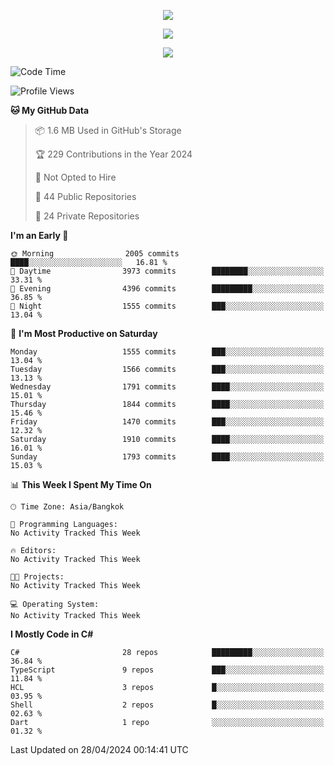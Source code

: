 <p align="center">
  <a href="say-hi.gif"> 
    <img align="center" src="say-hi.gif"/>
  </a>
</p>
<p align="center">
  <a href="https://github.com/htthinh1999">
    <img align="center" src="https://github-readme-stats-kappa-pink.vercel.app/api?username=htthinh1999&show_icons=true&count_private=true&theme=dracula"/>
  </a>
</p>
<p align="center">
  <a href="https://github.com/htthinh1999">
    <img src="https://github-readme-stats-kappa-pink.vercel.app/api/top-langs/?username=htthinh1999&layout=compact&langs_count=6&count_private=true&hide=tsql,hlsl,glsl,shaderlab&theme=dracula"/>
  </a>
</p>

<!--START_SECTION:waka-->
![Code Time](http://img.shields.io/badge/Code%20Time-0%20secs-blue)

![Profile Views](http://img.shields.io/badge/Profile%20Views-0-blue)

**🐱 My GitHub Data** 

> 📦 1.6 MB Used in GitHub's Storage 
 > 
> 🏆 229 Contributions in the Year 2024
 > 
> 🚫 Not Opted to Hire
 > 
> 📜 44 Public Repositories 
 > 
> 🔑 24 Private Repositories 
 > 
**I'm an Early 🐤** 

```text
🌞 Morning                2005 commits        ████░░░░░░░░░░░░░░░░░░░░░   16.81 % 
🌆 Daytime                3973 commits        ████████░░░░░░░░░░░░░░░░░   33.31 % 
🌃 Evening                4396 commits        █████████░░░░░░░░░░░░░░░░   36.85 % 
🌙 Night                  1555 commits        ███░░░░░░░░░░░░░░░░░░░░░░   13.04 % 
```
📅 **I'm Most Productive on Saturday** 

```text
Monday                   1555 commits        ███░░░░░░░░░░░░░░░░░░░░░░   13.04 % 
Tuesday                  1566 commits        ███░░░░░░░░░░░░░░░░░░░░░░   13.13 % 
Wednesday                1791 commits        ████░░░░░░░░░░░░░░░░░░░░░   15.01 % 
Thursday                 1844 commits        ████░░░░░░░░░░░░░░░░░░░░░   15.46 % 
Friday                   1470 commits        ███░░░░░░░░░░░░░░░░░░░░░░   12.32 % 
Saturday                 1910 commits        ████░░░░░░░░░░░░░░░░░░░░░   16.01 % 
Sunday                   1793 commits        ████░░░░░░░░░░░░░░░░░░░░░   15.03 % 
```


📊 **This Week I Spent My Time On** 

```text
🕑︎ Time Zone: Asia/Bangkok

💬 Programming Languages: 
No Activity Tracked This Week

🔥 Editors: 
No Activity Tracked This Week

🐱‍💻 Projects: 
No Activity Tracked This Week

💻 Operating System: 
No Activity Tracked This Week
```

**I Mostly Code in C#** 

```text
C#                       28 repos            █████████░░░░░░░░░░░░░░░░   36.84 % 
TypeScript               9 repos             ███░░░░░░░░░░░░░░░░░░░░░░   11.84 % 
HCL                      3 repos             █░░░░░░░░░░░░░░░░░░░░░░░░   03.95 % 
Shell                    2 repos             █░░░░░░░░░░░░░░░░░░░░░░░░   02.63 % 
Dart                     1 repo              ░░░░░░░░░░░░░░░░░░░░░░░░░   01.32 % 
```




 Last Updated on 28/04/2024 00:14:41 UTC
<!--END_SECTION:waka-->
